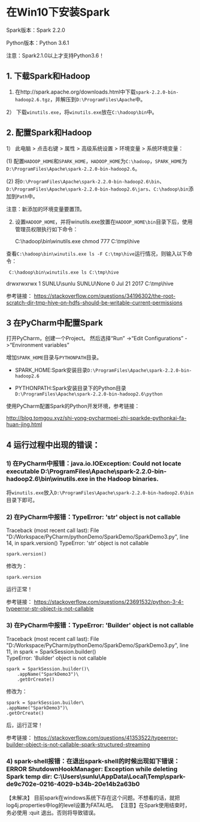 # 在Win10下安装Spark

Spark版本：Spark 2.2.0

Python版本：Python 3.6.1

注意：Spark2.1.0以上才支持Python3.6！

## 1. 下载Spark和Hadoop

1) 在http://spark.apache.org/downloads.html中下载`spark-2.2.0-bin-hadoop2.6.tgz`，并解压到`D:\ProgramFiles\Apache`中。

2） 下载`winutils.exe`，将`winutils.exe`放在`C:\hadoop\bin`中。

## 2. 配置Spark和Hadoop

1） 此电脑 > 点击右键 > 属性 > 高级系统设置 > 环境变量 > 系统环境变量：

(1) 配置`HADOOP_HOME`和`SPARK_HOME`，`HADOOP_HOME`为`C:\hadoop`，`SPARK_HOME`为`D:\ProgramFiles\Apache\spark-2.2.0-bin-hadoop2.6`。

(2) 将`D:\ProgramFiles\Apache\spark-2.2.0-bin-hadoop2.6\bin`、`D:\ProgramFiles\Apache\spark-2.2.0-bin-hadoop2.6\jars`、`C:\hadoop\bin`添加到`Path`中。

注意：新添加的环境变量要置顶。

2) 设置`HADOOP_HOME`，并将winutils.exe放置在`HADOOP_HOME\bin`目录下后，使用管理员权限执行如下命令：


    C:\hadoop\bin\winutils.exe chmod 777 C:\tmp\hive

查看`C:\hadoop\bin\winutils.exe ls -F C:\tmp\hive`运行情况，则输入以下命令：

     C:\hadoop\bin\winutils.exe ls C:\tmp\hive
drwxrwxrwx 1 SUNLU\sunlu SUNLU\None 0 Jul 21 2017 C:\tmp\hive


参考链接：
https://stackoverflow.com/questions/34196302/the-root-scratch-dir-tmp-hive-on-hdfs-should-be-writable-current-permissions

## 3 在PyCharm中配置Spark

打开PyCharm，创建一个Project。 然后选择“Run” ->“Edit Configurations” ->“Environment variables” 

增加`SPARK_HOME`目录与`PYTHONPATH`目录。 

- SPARK_HOME:Spark安装目录`D:\ProgramFiles\Apache\spark-2.2.0-bin-hadoop2.6`

- PYTHONPATH:Spark安装目录下的Python目录`D:\ProgramFiles\Apache\spark-2.2.0-bin-hadoop2.6\python`


使用PyCharm配置Spark的Python开发环境，参考链接：

http://blog.tomgou.xyz/shi-yong-pycharmpei-zhi-sparkde-pythonkai-fa-huan-jing.html

## 4 运行过程中出现的错误：


### 1) 在PyCharm中报错：java.io.IOException: Could not locate executable D:\ProgramFiles\Apache\spark-2.2.0-bin-hadoop2.6\bin\winutils.exe in the Hadoop binaries.

将`winutils.exe`放入`D:\ProgramFiles\Apache\spark-2.2.0-bin-hadoop2.6\bin`目录下即可。

### 2) 在PyCharm中报错：TypeError: 'str' object is not callable
Traceback (most recent call last):
  File "D:/Workspace/PyCharm/pythonDemo/SparkDemo/SparkDemo3.py", line 14, in <module>
    spark.version()
TypeError: 'str' object is not callable

    spark.version()

修改为：

    spark.version
    
运行正常！

参考链接：
https://stackoverflow.com/questions/23691532/python-3-4-typeerror-str-object-is-not-callable


### 3) 在PyCharm中报错：TypeError: 'Builder' object is not callable

Traceback (most recent call last):
  File "D:/Workspace/PyCharm/pythonDemo/SparkDemo/SparkDemo3.py", line 11, in <module>
    spark = SparkSession.builder()\
TypeError: 'Builder' object is not callable

    spark = SparkSession.builder()\
        .appName("SparkDemo3")\
        .getOrCreate()
        
修改为：

    spark = SparkSession.builder\
    .appName("SparkDemo3")\
    .getOrCreate()
    
后，运行正常！

参考链接：
https://stackoverflow.com/questions/41353522/typeerror-builder-object-is-not-callable-spark-structured-streaming


### 4) spark-shell报错：在退出spark-shell的时候出现如下错误：ERROR ShutdownHookManager: Exception while deleting Spark temp dir: C:\Users\sunlu\AppData\Local\Temp\spark-de9c702e-0216-4029-b34b-20e14b2a63b0

【未解决】
目前spark在windows系统下存在这个问题。不想看的话，就把log4j.properties中log的level设置为FATAL吧。
【注意】在Spark使用结束时，务必使用 :quit 退出。否则将导致错误。